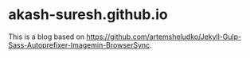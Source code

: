 # akash-suresh.github.io

This is a blog based on https://github.com/artemsheludko/Jekyll-Gulp-Sass-Autoprefixer-Imagemin-BrowserSync.

